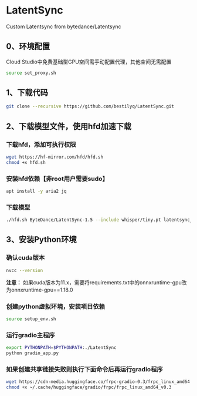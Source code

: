 # LatentSync
Custom Latentsync from bytedance/Latentsync

## 0、环境配置
Cloud Studio中免费基础型GPU空间需手动配置代理，其他空间无需配置
```bash
source set_proxy.sh
```

## 1、下载代码
```bash
git clone --recursive https://github.com/bestilyq/LatentSync.git
```

## 2、下载模型文件，使用hfd加速下载
### 下载hfd，添加可执行权限
```bash
wget https://hf-mirror.com/hfd/hfd.sh
chmod +x hfd.sh
```

### 安装hfd依赖【非root用户需要sudo】
```bash
apt install -y aria2 jq
```

### 下载模型
```bash
./hfd.sh ByteDance/LatentSync-1.5 --include whisper/tiny.pt latentsync_unet.pt --local-dir checkpoints
```

## 3、安装Python环境
### 确认cuda版本
```bash
nvcc --version
```
**注意：** 如果cuda版本为11.x，需要将requirements.txt中的onnxruntime-gpu改为onnxruntime-gpu==1.18.0

### 创建python虚拟环境，安装项目依赖
```bash
source setup_env.sh
```
### 运行gradio主程序
```bash
export PYTHONPATH=$PYTHONPATH:./LatentSync
python gradio_app.py
```

### 如果创建共享链接失败则执行下面命令后再运行gradio程序
```bash
wget https://cdn-media.huggingface.co/frpc-gradio-0.3/frpc_linux_amd64 -O ~/.cache/huggingface/gradio/frpc/frpc_linux_amd64_v0.3
chmod +x ~/.cache/huggingface/gradio/frpc/frpc_linux_amd64_v0.3
```